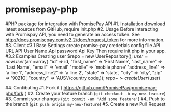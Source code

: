 # promisepay-php
#PHP package for integration with PromisePay API
#1. Installation
download latest sources from GitHub, require init.php
#2. Usage
	Before interacting with Promispay API, you need to generate an access token.
	See http://docs.promisepay.com/v2.2/docs/request_token for more information.
#3. Client
	#3.1 Base Settings
		create promise-pay credetials config file
		<?xml version='1.0'?>
 		<ApiCredentials>
    			<ApiUrl>API URL</ApiUrl>
    			<ApiLogin>API User Name</ApiLogin>
    			<ApiPassword>Api password</ApiPassword>
    			<ApiKey>Api  Key</ApiKey>
		</ApiCredentials>
	Then require init.php in your app. 		
	#3.2 Examples
		Creating user
	$repo = new UserRepository();
	$user = new User($arr =array(
            "id"            => id,
            "first_name"    => 'First Name',
            "last_name"     => 'Last Name',
            "email"         => 'email'
            "mobile"        => 'mobile phone'
            "address_line1" => 'a line 1',
            "address_line2" => 'a line 2',
            "state"         => 'state',
            "city"          => 'city',
            "zip"           => '90210',
            "country"       => 'AUS'//country code,));
	$repo->createUser($user)

#4. Contibuting
	#1. Fork it ( https://github.com/PromisePay/promisepay-php/fork )
	#2. Create your feature branch (`git checkout -b my-new-feature`)
	#3. Commit your changes (`git commit -am 'Add some feature'`)
	#4. Push to the branch (`git push origin my-new-feature`)
	#5. Create a new Pull Request
